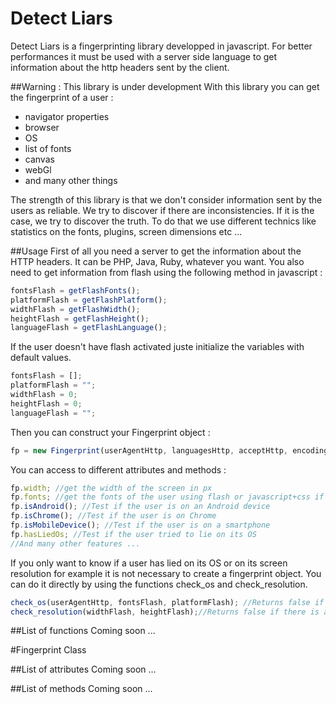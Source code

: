 # Detect Liars
Detect Liars is a fingerprinting library developped in javascript. For better performances it must be used with a server side language to get information about the http headers sent by the client.

##Warning : This library is under development
With this library you can get the fingerprint of a user :
  - navigator properties
  - browser
  - OS
  - list of fonts
  - canvas
  - webGl
  - and many other things

The strength of this library is that we don't consider information sent by the users as reliable. We try to discover if there are inconsistencies. If it is the case, we try to discover the truth. To do that we use different technics like statistics on the fonts, plugins, screen dimensions etc ...

##Usage
First of all you need a server to get the information about the HTTP headers. It can be PHP, Java, Ruby, whatever you want. You also need to get information from flash using the following method in javascript : 

```javascript
fontsFlash = getFlashFonts();
platformFlash = getFlashPlatform();
widthFlash = getFlashWidth();
heightFlash = getFlashHeight();
languageFlash = getFlashLanguage();
```

If the user doesn't have flash activated juste initialize the variables with default values.
```javascript
fontsFlash = [];
platformFlash = "";
widthFlash = 0;
heightFlash = 0;
languageFlash = "";
```

Then you can construct your Fingerprint object : 
```javascript
fp = new Fingerprint(userAgentHttp, languagesHttp, acceptHttp, encodingHttp, connectionHttp, fontsFlash, platformFlash, widthFlash, heightFlash, languageFlash);
```
You can access to different attributes and methods : 
```javascript
fp.width; //get the width of the screen in px
fp.fonts; //get the fonts of the user using flash or javascript+css if flash is not avalaible
fp.isAndroid(); //Test if the user is on an Android device
fp.isChrome(); //Test if the user is on Chrome
fp.isMobileDevice(); //Test if the user is on a smartphone
fp.hasLiedOs; //Test if the user tried to lie on its OS
//And many other features ...
```
If you only want to know if a user has lied on its OS or on its screen resolution for example it is not necessary to create a fingerprint object. You can do it directly by using the functions check_os and check_resolution.

```javascript
check_os(userAgentHttp, fontsFlash, platformFlash); //Returns false if there is an inconsistency
check_resolution(widthFlash, heightFlash);//Returns false if there is an inconsistency
```
##List of functions
Coming soon ...

#Fingerprint Class

##List of attributes
Coming soon ...

##List of methods
Coming soon ...



